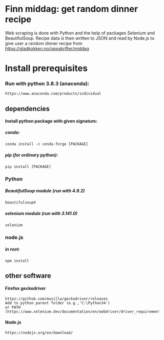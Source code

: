 
# Finn middag: get random dinner recipe
Web scraping is done with Python and the help of packages Selenium and BeautifulSoup.
Recipe data is then written to JSON and read by Node.js to give user a random dinner recipe from https://gladkokken.no/oppskrifter/middag



# Install prerequisites
### Run with python 3.8.3 (anaconda):
	https://www.anaconda.com/products/individual



## dependencies
#### Install python package with given signature:
##### conda: 
	conda install -c conda-forge [PACKAGE]
##### pip (for ordinary python):
	pip install [PACKAGE]
### Python

#####  BeautifulSoup module (run with 4.9.2)
	beautifulsoup4
##### selenium module (run with 3.141.0)
	selenium
### node.js 
##### in root:
	npm install


	
## other software
#### Firefox geckodriver
	https://github.com/mozilla/geckodriver/releases
	Add to python parent folder (e.g.,'C:\Python34')
	or PATH (https://www.selenium.dev/documentation/en/webdriver/driver_requirements/)
#### Node.js
	https://nodejs.org/en/download/







